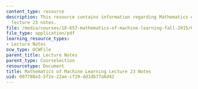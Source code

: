 ```yaml
---
content_type: resource
description: This resource contains information regarding Mathematics of machine learning
  lecture 23 notes.
file: /media/courses/18-657-mathematics-of-machine-learning-fall-2015/007788a35f2e22aecf29dd1db77a6d42_MIT18_657F15_L23.pdf
file_type: application/pdf
learning_resource_types:
- Lecture Notes
ocw_type: OCWFile
parent_title: Lecture Notes
parent_type: CourseSection
resourcetype: Document
title: Mathematics of Machine Learning Lecture 23 Notes
uid: 007788a3-5f2e-22ae-cf29-dd1db77a6d42
---
```

